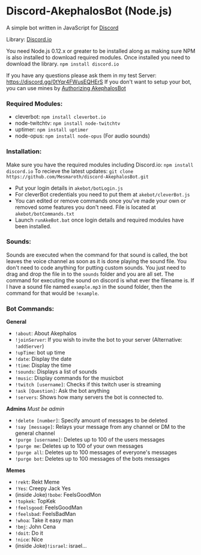 # Discord-AkephalosBot (Node.js)
A simple bot written in JavaScript for [Discord](http://www.discord.gg)

Library: [Discord.io](https://github.com/izy521/discord.io)

You need Node.js 0.12.x or greater to be installed along as making sure NPM is also installed to download required modules. Once installed you need to download the library. `npm install discord.io`

If you have any questions please ask them in my test Server: https://discord.gg/0tYqr4FWusEQHErS
If you don't want to setup your bot, you can use mines by [Authorizing AkephalosBot](https://discordapp.com/oauth2/authorize?&client_id=158451686627737600&scope=bot)


### Required Modules:
 - cleverbot: `npm install cleverbot.io`
 - node-twitchtv: `npm install node-twitchtv`
 - uptimer: `npm install uptimer`
 - node-opus: `npm install node-opus` (For audio sounds)


### Installation:
 Make sure you have the required modules including Discord.io: `npm install discord.io` 
 To recieve the latest updates: 
 `git clone https://github.com/Mesmaroth/discord-AkephalosBot.git`
 
 - Put your login details in `akebot/botLogin.js`
 - For cleverBot credentials you need to put them at `akebot/cleverBot.js`
 - You can edited or remove commands once you've made your own or removed some features you don't need. File is located at `akebot/botCommands.txt`
 - Launch `runAkeBot.bat` once login details and required modules have been installed.
 
### Sounds:
Sounds are executed when the command for that sound is called, the bot leaves the voice channel as soon as it is done playing the sound file.
You don't need to code anything for putting custom sounds. You just need to drag and drop the file in to the `sounds` folder and you are all set. The command for executing the sound on discord is what ever the filename is. If I have a sound file named `example.mp3` in the sound folder, then the command for that would be `!example`.

### Bot Commands: 
 **General**
  - `!about`: About Akephalos
  - `!joinServer`: If you wish to invite the bot to your server (Alternative: `!addServer`)
  - `!upTime`: bot up time
  - `!date`: Display the date
  - `!time`: Display the time
  - `!sounds`: Displays a list of sounds
  - `!music`: Display commands for the musicbot
  - `!twitch [username]`: Checks if this twitch user is streaming
  - `!ask [Question]`: Ask the bot anything
  - `!servers`: Shows how many servers the bot is connected to.

 **Admins** *Must be admin*
  - `!delete [number]`: Specify amount of messages to be deleted
  - `!say [message]`: Relays your message from any channel or DM to the general channel
  - `!purge [username]`: Deletes up to 100 of the users messages
  - `!purge me`: Deletes up to 100 of your own messages
  - `!purge all`: Deletes up to 100 messages of everyone's messages
  - `!purge bot`: Deletes up to 100 messages of the bots messages


 **Memes**
  - `!rekt`: Rekt Meme
  - `!Yes`: Creepy Jack Yes
  - (inside Joke)`!bobe`: FeelsGoodMon
  - `!topkek`: TopKek
  - `!feelsgood`: FeelsGoodMan
  - `!feelsbad`: FeelsBadMan
  - `!whoa`: Take it easy man
  - `!bmj`: John Cena
  - `!doit`: Do it
  - `!nice`: Nice
  - (inside Joke)`!israel`: israel...

